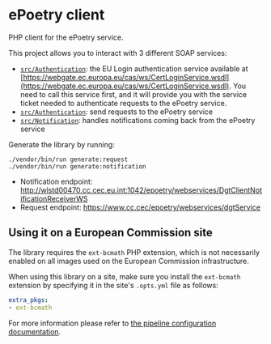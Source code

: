 # ePoetry client

PHP client for the ePoetry service.

This project allows you to interact with 3 different SOAP services:

- [`src/Authentication`](src/Authentication): the EU Login authentication service available at [https://webgate.ec.europa.eu/cas/ws/CertLoginService.wsdl](https://webgate.ec.europa.eu/cas/ws/CertLoginService.wsdl).
  You need to call this service first, and it will provide you with the service ticket needed to authenticate requests to the ePoetry service. 
- [`src/Authentication`](src/Request): send requests to the ePoetry service
- [`src/Notification`](src/Notification): handles notifications coming back from the ePoetry service

Generate the library by running:

```
./vendor/bin/run generate:request
./vendor/bin/run generate:notification
```

- Notification endpoint: http://wlstd00470.cc.cec.eu.int:1042/epoetry/webservices/DgtClientNotificationReceiverWS
- Request endpoint: https://www.cc.cec/epoetry/webservices/dgtService

## Using it on a European Commission site

The library requires the `ext-bcmath` PHP extension, which is not necessarily enabled on all images used on the
European Commission infrastructure.

When using this library on a site, make sure you install the `ext-bcmath` extension by specifying it in the site's
`.opts.yml` file as follows:

```yaml
extra_pkgs:
- ext-bcmath
```

For more information please refer to [the pipeline configuration documentation](https://webgate.ec.europa.eu/fpfis/wikis/display/MULTISITE/Pipeline+configuration+and+override).
